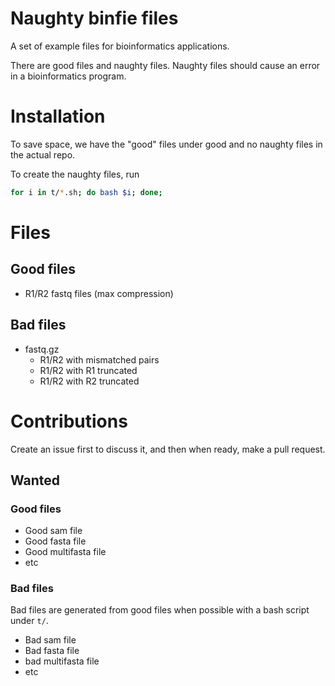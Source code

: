 # Naughty binfie files

A set of example files for bioinformatics applications.

There are good files and naughty files.
Naughty files should cause an error in a bioinformatics program.

# Installation

To save space, we have the "good" files under good
and no naughty files in the actual repo.

To create the naughty files, run

```bash
for i in t/*.sh; do bash $i; done;
```

# Files

## Good files

* R1/R2 fastq files (max compression)

## Bad files

* fastq.gz
  * R1/R2 with mismatched pairs
  * R1/R2 with R1 truncated
  * R1/R2 with R2 truncated

# Contributions

Create an issue first to discuss it,
and then when ready, make a pull request.

## Wanted

### Good files

* Good sam file
* Good fasta file
* Good multifasta file
* etc

### Bad files

Bad files are generated from good files when possible
with a bash script under `t/`.

* Bad sam file
* Bad fasta file
* bad multifasta file
* etc
